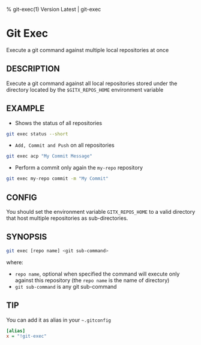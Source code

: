 % git-exec(1) Version Latest | git-exec
# Git Exec

Execute a git command against multiple local repositories at once

## DESCRIPTION

Execute a git command against all local repositories
stored under the directory located by the `$GITX_REPOS_HOME` environment variable

## EXAMPLE

* Shows the status of all repositories

```bash
git exec status --short
```

* `Add, Commit and Push` on all repositories

```bash
git exec acp "My Commit Message"
```

* Perform a commit only again the `my-repo` repository

```bash
git exec my-repo commit -m "My Commit"
```

## CONFIG

You should set the environment variable `GITX_REPOS_HOME` to a valid directory
that host multiple repositories as sub-directories.

## SYNOPSIS

```bash
git exec [repo name] <git sub-command>
```

where:

* `repo name`, optional when specified the command will execute only against this repository (the `repo name` is the name of directory)
* `git sub-command` is any git sub-command

## TIP

You can add it as alias in your `~.gitconfig`
```ini
[alias]
x = "!git-exec"
```


